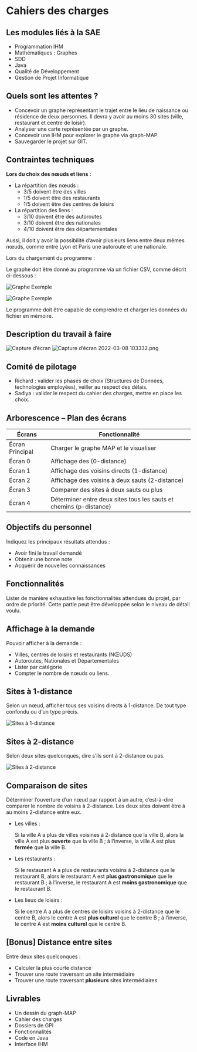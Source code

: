 # Cahiers des charges

## Les modules liés à la SAE

- Programmation IHM
- Mathématiques : Graphes
- SDD
- Java
- Qualité de Développement
- Gestion de Projet Informatique

## Quels sont les attentes ?

- Concevoir un graphe représentant le trajet entre le lieu de naissance ou résidence de deux personnes. Il devra y avoir au moins 30 sites (ville, restaurant et centre de loisir).
- Analyser une carte représentée par un graphe.
- Concevoir une IHM pour explorer le graphe via graph-MAP.
- Sauvegarder le projet sur GIT.

## Contraintes techniques

**Lors du choix des nœuds et liens :**

- La répartition des nœuds :
    - 3/5 doivent être des villes
    - 1/5 doivent être des restaurants
    - 1/5 doivent être des centres de loisirs
- La répartition des liens :
    - 3/10 doivent être des autoroutes
    - 3/10 doivent être des nationales
    - 4/10 doivent être des départementales

Aussi, il doit y avoir la possibilité d’avoir plusieurs liens entre deux mêmes nœuds, comme entre Lyon et Paris une autoroute et une nationale.

Lors du chargement du programme :

Le graphe doit être donné au programme via un fichier CSV, comme décrit ci-dessous :

![Graphe Exemple]([https://s3-us-west-2.amazonaws.com/secure.notion-static.com/d7dd149b-3581-443b-99f4-50bdfd113de8/Untitled.png](https://file.notion.so/f/f/1f9535ae-3728-4a77-bb07-99d943344b0d/d480ca4e-5c2d-49b4-a6fd-130167348262/Capture_dcran_2022-03-08_103332.png?table=block&id=d45321cc-b59d-4a01-94d6-8976abad7495&spaceId=1f9535ae-3728-4a77-bb07-99d943344b0d&expirationTimestamp=1724889600000&signature=ImtvMxCrDLcfG_GVtSWm6HH-EVlOKpp2S1PG2KLAFsw&downloadName=Capture+d%E2%80%99%C3%A9cran+2022-03-08+103332.png))

![Graphe Exemple](https://s3-us-west-2.amazonaws.com/secure.notion-static.com/83033489-7d69-43f1-99b6-514e42d2d080/Untitled.png)

Le programme doit être capable de comprendre et charger les données du fichier en mémoire.

## Description du travail à faire

![Capture d’écran](https://s3-us-west-2.amazonaws.com/secure.notion-static.com/d480ca4e-5c2d-49b4-a6fd-130167348262/Capture_dcran_2022-03-08_103332.png)
![Capture d’écran 2022-03-08 103332.png](https://s3-us-west-2.amazonaws.com/secure.notion-static.com/d480ca4e-5c2d-49b4-a6fd-130167348262/Capture_dcran_2022-03-08_103332.png)

## Comité de pilotage

- Richard : valider les phases de choix (Structures de Données, technologies employées), veiller au respect des délais.
- Sadiya : valider le respect du cahier des charges, mettre en place les choix.

## Arborescence – Plan des écrans

| Écrans          | Fonctionnalité                                      |
| --------------- | --------------------------------------------------- |
| Écran Principal | Charger le graphe MAP et le visualiser              |
| Écran 0         | Affichage des (0-distance)                          |
| Écran 1         | Affichage des voisins directs (1-distance)          |
| Écran 2         | Affichage des voisins à deux sauts (2-distance)     |
| Écran 3         | Comparer des sites à deux sauts ou plus             |
| Écran 4         | Déterminer entre deux sites tous les sauts et chemins (p-distance) |

## Objectifs du personnel

Indiquez les principaux résultats attendus :

- Avoir fini le travail demandé
- Obtenir une bonne note
- Acquérir de nouvelles connaissances

## Fonctionnalités

Lister de manière exhaustive les fonctionnalités attendues du projet, par ordre de priorité. Cette partie peut être développée selon le niveau de détail voulu.

## Affichage à la demande

Pouvoir afficher à la demande :

- Villes, centres de loisirs et restaurants (NŒUDS)
- Autoroutes, Nationales et Départementales
- Lister par catégorie
- Compter le nombre de nœuds ou liens.

## Sites à 1-distance

Selon un nœud, afficher tous ses voisins directs à 1-distance. De tout type confondu ou d’un type précis.

![Sites à 1-distance](https://s3-us-west-2.amazonaws.com/secure.notion-static.com/16c23131-bce3-420c-98bc-7076c10c6ed5/Untitled.png)

## Sites à 2-distance

Selon deux sites quelconques, dire s’ils sont à 2-distance ou pas.

![Sites à 2-distance](https://s3-us-west-2.amazonaws.com/secure.notion-static.com/339bb3eb-fd46-4733-8e89-f0ae93f5f081/Untitled.png)

## Comparaison de sites

Déterminer l’ouverture d’un nœud par rapport à un autre, c’est-à-dire comparer le nombre de voisins à 2-distance. Les deux sites doivent être à au moins 2-distance entre eux.

- Les villes :
    
    Si la ville A a plus de villes voisines à 2-distance que la ville B, alors la ville A est plus **ouverte** que la ville B ; à l’inverse, la ville A est plus **fermée** que la ville B.
    
- Les restaurants :
    
    Si le restaurant A a plus de restaurants voisins à 2-distance que le restaurant B, alors le restaurant A est **plus gastronomique** que le restaurant B ; à l’inverse, le restaurant A est **moins gastronomique** que le restaurant B.
    
- Les lieux de loisirs :
    
    Si le centre A a plus de centres de loisirs voisins à 2-distance que le centre B, alors le centre A est **plus culturel** que le centre B ; à l’inverse, le centre A est **moins culturel** que le centre B.
    

## [Bonus] Distance entre sites

Entre deux sites quelconques :

- Calculer la plus courte distance
- Trouver une route traversant un site intermédiaire
- Trouver une route traversant **plusieurs** sites intermédiaires

## Livrables

- Un dessin du graph-MAP
- Cahier des charges
- Dossiers de GPI
- Fonctionnalités
- Code en Java
- Interface IHM
